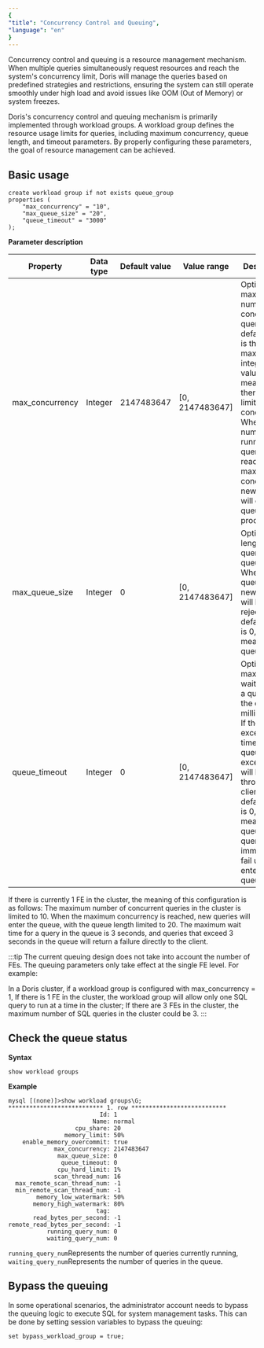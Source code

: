```yaml
---
{
"title": "Concurrency Control and Queuing",
"language": "en"
}
---
```


Concurrency control and queuing is a resource management mechanism. When multiple queries simultaneously request resources and reach the system's concurrency limit, Doris will manage the queries based on predefined strategies and restrictions, ensuring the system can still operate smoothly under high load and avoid issues like OOM (Out of Memory) or system freezes.

Doris's concurrency control and queuing mechanism is primarily implemented through workload groups. A workload group defines the resource usage limits for queries, including maximum concurrency, queue length, and timeout parameters. By properly configuring these parameters, the goal of resource management can be achieved.

## Basic usage

```
create workload group if not exists queue_group
properties (
    "max_concurrency" = "10",
    "max_queue_size" = "20",
    "queue_timeout" = "3000"
);
```

**Parameter description**


| Property        | Data type | Default value | Value range     | Description                                                                                                                                                                                                                                                               |
|-----------------|-----------|---------------|-----------------|---------------------------------------------------------------------------------------------------------------------------------------------------------------------------------------------------------------------------------------------------------------------------|
| max_concurrency | Integer   | 2147483647    | [0, 2147483647] | Optional, the maximum number of concurrent queries. The default value is the maximum integer value, meaning there is no limit on concurrency. When the number of running queries reaches the maximum concurrency, new queries will enter the queuing process.             |
| max_queue_size  | Integer   | 0             | [0, 2147483647] | Optional, the length of the query queue. When the queue is full, new queries will be rejected. The default value is 0, meaning no queuing.                                                                                                                                |
| queue_timeout   | Integer   | 0             | [0, 2147483647] | Optional, the maximum wait time for a query in the queue, in milliseconds. If the query exceeds this time in the queue, an exception will be thrown to the client. The default value is 0, meaning no queuing, and queries will immediately fail upon entering the queue. |


If there is currently 1 FE in the cluster, the meaning of this configuration is as follows: The maximum number of concurrent queries in the cluster is limited to 10. When the maximum concurrency is reached, new queries will enter the queue, with the queue length limited to 20. The maximum wait time for a query in the queue is 3 seconds, and queries that exceed 3 seconds in the queue will return a failure directly to the client.

:::tip
The current queuing design does not take into account the number of FEs. The queuing parameters only take effect at the single FE level. For example:

In a Doris cluster, if a workload group is configured with max_concurrency = 1,
If there is 1 FE in the cluster, the workload group will allow only one SQL query to run at a time in the cluster;
If there are 3 FEs in the cluster, the maximum number of SQL queries in the cluster could be 3.
:::

## Check the queue status

**Syntax**

```
show workload groups
```

**Example**

```
mysql [(none)]>show workload groups\G;
*************************** 1. row ***************************
                          Id: 1
                        Name: normal
                   cpu_share: 20
                memory_limit: 50%
    enable_memory_overcommit: true
             max_concurrency: 2147483647
              max_queue_size: 0
               queue_timeout: 0
              cpu_hard_limit: 1%
             scan_thread_num: 16
  max_remote_scan_thread_num: -1
  min_remote_scan_thread_num: -1
        memory_low_watermark: 50%
       memory_high_watermark: 80%
                         tag: 
       read_bytes_per_second: -1
remote_read_bytes_per_second: -1
           running_query_num: 0
           waiting_query_num: 0
```

```running_query_num```Represents the number of queries currently running, ```waiting_query_num```Represents the number of queries in the queue.

## Bypass the queuing

In some operational scenarios, the administrator account needs to bypass the queuing logic to execute SQL for system management tasks. This can be done by setting session variables to bypass the queuing:

```
set bypass_workload_group = true;
```
